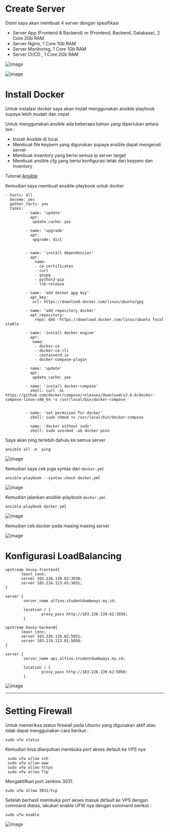 # Create Server

Disini saya akan membuat 4 server dengan spesifikasi

- Server App (Frontend & Backend) or (Frontend, Backend, Database), 2 Core 2Gb RAM
- Server Nginx, 1 Core 1Gb RAM
- Server Monitoring, 1 Core 1Gb RAM
- Server CI/CD , 1 Core 2Gb RAM


![image](https://user-images.githubusercontent.com/106061407/175889635-2a0bec49-78bb-45dc-84ff-9b9b9bd48fd9.png)

![image](https://user-images.githubusercontent.com/106061407/175891816-565a6edd-584a-4d52-8645-cbd1d2bc8ae1.png)

# Install Docker

Untuk instalasi docker saya akan install menggunakan ansible playbook supaya lebih mudah dan cepat

Untuk menggunakan ansible ada beberapa bahan yang diperlukan antara lain :



- Install Ansible di local
- Membuat file keypem yang digunakan supaya ansible dapat mengenali server
- Membuat inventory yang berisi semua ip server target
- Membuat ansible.cfg yang berisi konfigurasi letak dari keypem dan inventory

Tutorial [Ansible](https://github.com/pinoezz/DevOps/tree/master/Stage-2/Week-3/Day-1%262)

Kemudian saya membuat ansible-playbook untuk docker

```
- hosts: all
  become: yes
  gather_facts: yes
  tasks:
         - name: 'update'
           apt:
            update_cache: yes

         - name: 'upgrade'
           apt:
            upgrade: dist


         - name: 'install dependencies'
           apt:
             name:
             - ca-certificates
             - curl
             - gnupg
             - python3-pip
             - lsb-release

         - name: 'add docker gpg key'
           apt_key:
            url: https://download.docker.com/linux/ubuntu/gpg

         - name: 'add repository docker'
           apt_repository:
             repo: deb  https://download.docker.com/linux/ubuntu focal stable

         - name: 'install docker engine'
           apt: 
            name:
             - docker-ce
             - docker-ce-cli
             - containerd.io
             - docker-compose-plugin

         - name: 'update'
           apt:
            update_cache: yes

         - name: 'install docker-compose'
           shell: curl -SL https://github.com/docker/compose/releases/download/v2.6.0/docker-compose-linux-x86_64 -o /usr/local/bin/docker-compose


         - name: 'set permision for docker'
           shell: sudo chmod +x /usr/local/bin/docker-compose
        
         - name: 'docker without sudo'
           shell: sudo usermod -aG docker pino
```

Saya akan ping terlebih dahulu ke semua server 

```
ansible all -m  ping
```

![image](https://user-images.githubusercontent.com/106061407/176083574-8a68659c-7465-4543-a468-281e7080cf77.png)

Kemudian saya cek juga syntax dari `docker.yml`

```
ansible-playbook --syntax-check docker.yml
```

![image](https://user-images.githubusercontent.com/106061407/176083673-79479176-39ef-42e1-95cb-5aaf313a2d09.png)

Kemudian jalankan ansible-playbook `docker.yml`

```
ansible-playbook docker.yml 
```

![image](https://user-images.githubusercontent.com/106061407/176085324-81718a09-cafe-4182-9ae2-fe3a1d56109f.png)

Kemudian cek docker pada masing masing server 

![image](https://user-images.githubusercontent.com/106061407/176085583-5e6c6a0e-8ed7-4e81-a401-60663ccc5695.png)


# Konfigurasi LoadBalancing

```
upstream housy-frontend{
       least_conn;
       server 103.226.139.62:3030;
       server 103.214.113.81:3031;
}
 
server {
        server_name alfino.studentdumbways.my.id;

        location / {
                proxy_pass http://103.226.139.62:3030;
        }
```

```
upstream housy-backend{
       least_conn;
       server 103.226.139.62:5051;
       server 103.214.113.81:5050;
}
 
server {
        server_name api.alfino.studentdumbways.my.id;

        location / {
                proxy_pass http://103.226.139.62:5050;
        }
```

![image](https://user-images.githubusercontent.com/106061407/176476178-5cd89ecd-c3a2-4dc1-b2fb-ad9cacdaa041.png)


-----------------------------------------


# Setting Firewall


Untuk memeriksa status firewall pada Ubuntu yang digunakan aktif atau tidak dapat menggunakan cara berikut :

```
sudo ufw status
```

Kemudian bisa dilanjutkan membuka port akses default ke VPS nya

```
 sudo ufw allow ssh
 sudo ufw allow www
 sudo ufw allow https
 sudo ufw allow ftp
```

Mengaktifkan port Jenkins 3031

```
sudo ufw allow 3031/tcp
```

Setelah berhasil membuka port akses masuk default ke VPS dengan command diatas, lakukan enable UFW nya dengan command berikut :

```
sudo ufw enable
```

![image](https://user-images.githubusercontent.com/106061407/176688196-bf82866b-452c-4c4a-be28-6273f39d2dab.png)


